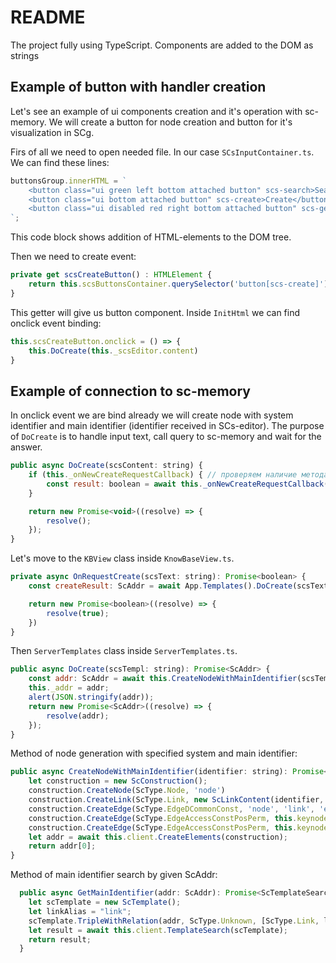 # README
The project fully using TypeScript. Components are added to the DOM as strings

## Example of button with handler creation
Let's see an example of ui components creation and it's operation with sc-memory.
We will create a button for node creation and button for it's visualization in SCg.

Firs of all we need to open needed file. In our case `SCsInputContainer.ts`. We can find these lines:
```js
buttonsGroup.innerHTML = `
    <button class="ui green left bottom attached button" scs-search>Search</button>
    <button class="ui bottom attached button" scs-create>Create</button>
    <button class="ui disabled red right bottom attached button" scs-generate>Generate</button>
`;
```

This code block shows addition of HTML-elements to the DOM tree.

Then we need to create event:
```js
private get scsCreateButton() : HTMLElement {
    return this.scsButtonsContainer.querySelector('button[scs-create]');
}
```

This getter will give us button component. Inside `InitHtml` we can find onclick event binding:
```js
this.scsCreateButton.onclick = () => {
    this.DoCreate(this._scsEditor.content)
}
```

## Example of connection to sc-memory
In onclick event we are bind already we will create node with system identifier and main identifier (identifier received in SCs-editor).
The purpose of `DoCreate` is to handle input text, call query to sc-memory and wait for the answer.

```js
public async DoCreate(scsContent: string) {
    if (this._onNewCreateRequestCallback) { // проверяем наличие метода с запросом
        const result: boolean = await this._onNewCreateRequestCallback(scsContent); // call the method and pass input text to it
    }

    return new Promise<void>((resolve) => {
        resolve();
    });
}
```

Let's move to the `KBView` class inside `KnowBaseView.ts`.

```js
private async OnRequestCreate(scsText: string): Promise<boolean> {
    const createResult: ScAddr = await App.Templates().DoCreate(scsText);

    return new Promise<boolean>((resolve) => {
        resolve(true);
    })
}
```

Then `ServerTemplates` class inside `ServerTemplates.ts`.

```js
public async DoCreate(scsTempl: string): Promise<ScAddr> {
    const addr: ScAddr = await this.CreateNodeWithMainIdentifier(scsTempl);
    this._addr = addr;
    alert(JSON.stringify(addr));
    return new Promise<ScAddr>((resolve) => {
        resolve(addr);
    });
}
```

Method of node generation with specified system and main identifier:
```js
public async CreateNodeWithMainIdentifier(identifier: string): Promise<ScAddr> {
    let construction = new ScConstruction();
    construction.CreateNode(ScType.Node, 'node')
    construction.CreateLink(ScType.Link, new ScLinkContent(identifier, ScLinkContentType.String), 'link')
    construction.CreateEdge(ScType.EdgeDCommonConst, 'node', 'link', 'edge')
    construction.CreateEdge(ScType.EdgeAccessConstPosPerm, this.keynodes.kNrelMainIdtf, 'edge');
    construction.CreateEdge(ScType.EdgeAccessConstPosPerm, this.keynodes.kNrelSysIdtf, 'edge');
    let addr = await this.client.CreateElements(construction);
    return addr[0];
}
```
Method of main identifier search by given ScAddr:

```js
  public async GetMainIdentifier(addr: ScAddr): Promise<ScTemplateSearchResult> {
    let scTemplate = new ScTemplate();
    let linkAlias = "link";
    scTemplate.TripleWithRelation(addr, ScType.Unknown, [ScType.Link, linkAlias], ScType.Unknown, this.keynodes.kNrelMainIdtf);
    let result = await this.client.TemplateSearch(scTemplate);
    return result;
  }
```